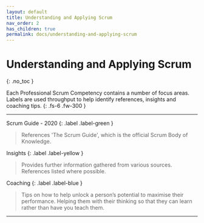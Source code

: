 ```yaml
---
layout: default
title: Understanding and Applying Scrum
nav_order: 2
has_children: true
permalink: docs/understanding-and-applying-scrum
---
```


# Understanding and Applying Scrum
{: .no_toc }

 Each Professional Scrum Competency contains a number of focus areas. Labels are used throughput to help identify references, insights and coaching tips.
{: .fs-6 .fw-300 }

---

Scrum Guide - 2020
{: .label .label-green }
>References 'The Scrum Guide', which is the official Scrum Body of Knowledge.

Insights
{: .label .label-yellow }
>Provides further information gathered from various sources. References listed where possible.

Coaching
{: .label .label-blue }
>Tips on how to help unlock a person’s potential to maximise their performance. Helping them with their thinking so that they can learn rather than have you teach them.

---
